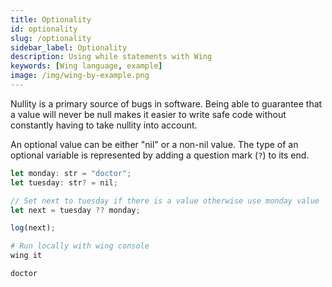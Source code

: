 ```yaml
---
title: Optionality
id: optionality
slug: /optionality
sidebar_label: Optionality
description: Using while statements with Wing
keywords: [Wing language, example]
image: /img/wing-by-example.png
---
```


Nullity is a primary source of bugs in software. Being able to guarantee that a value will never be null makes it easier to write safe code without constantly having to take nullity into account.

An optional value can be either "nil" or a non-nil value. The type of an optional variable is represented by adding a question mark (`?`) to its end.

```js playground title="main.w"
let monday: str = "doctor";
let tuesday: str? = nil;

// Set next to tuesday if there is a value otherwise use monday value
let next = tuesday ?? monday;

log(next);

```

```bash title="Wing console output"
# Run locally with wing console
wing it

doctor
```